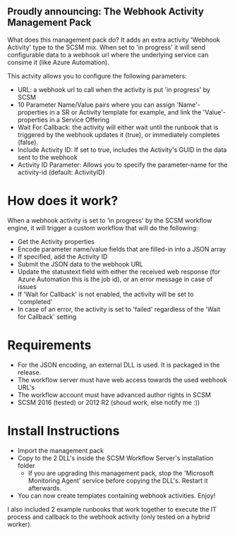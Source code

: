 ## Proudly announcing: The Webhook Activity Management Pack

What does this management pack do? It adds an extra activity 'Webhook Activity' type to the SCSM mix. When set to 'in progress' it will send configurable data to a webhook url where the underlying service can consime it (like Azure Automation).

This actvity allows you to configure the following parameters:

* URL: a webhook url to call when the activity is put 'in progress' by SCSM
* 10 Parameter Name/Value pairs where you can assign 'Name'-properties in a SR or Activity template for example, and link the 'Value'-properties in a Service Offering
* Wait For Callback: the activity will either wait until the runbook that is triggered by the webhook updates it (true), or immediately completes (false).
* Include Activity ID: If set to true, includes the Activity's GUID in the data sent to the webhook
* Activity ID Parameter: Allows you to specify the parameter-name for the activity-id (default: ActivityID)

# How does it work?

When a webhook activity is set to 'in progress' by the SCSM workflow engine, it will trigger a custom workflow that will do the following:

* Get the Activity properties
* Encode parameter name/value fields that are filled-in into a JSON array
* If specified, add the Activity ID
* Submit the JSON data to the webhook URL
* Update the statustext field with either the received web response (for Azure Automation this is the job id), or an error message in case of issues
* If 'Wait for Callback' is not enabled, the activity will be set to 'completed'
* In case of an error, the activity is set to 'failed' regardless of the 'Wait for Callback' setting


# Requirements

* For the JSON encoding, an external DLL is used. It is packaged in the release.
* The workflow server must have web access towards the used webhook URL's
* The workflow account must have advanced author rights in SCSM
* SCSM 2016 (tested) or 2012 R2 (shoud work, else notify me :))

# Install Instructions

* Import the management pack
* Copy to the 2 DLL's inside the SCSM Workflow Server's installation folder
    * If you are upgrading this management pack, stop the 'Microsoft Monitoring Agent' service before copying the DLL's. Restart it afterwards.
* You can now create templates containing webhook activities. Enjoy!

I also included 2 example runbooks that work together to execute the IT process and callback to the webhook activity (only tested on a hybrid worker).
